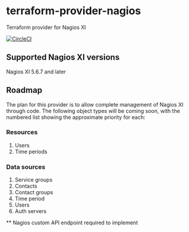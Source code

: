# terraform-provider-nagios

Terraform provider for Nagios XI

[![CircleCI](https://circleci.com/gh/devopsdunkin/terraform-provider-nagios/tree/master.svg?style=svg)](https://circleci.com/gh/devopsdunkin/terraform-provider-nagios/tree/master)

## Supported Nagios XI versions

Nagios XI 5.6.7 and later

## Roadmap

The plan for this provider is to allow complete management of Nagios XI through code. The following object types will be coming soon, with the numbered list showing the approximate priority for each:

### Resources

1. Users
2. Time periods

### Data sources

1. Service groups
2. Contacts
3. Contact groups
4. Time period
5. Users
6. Auth servers

** Nagios custom API endpoint required to implement
